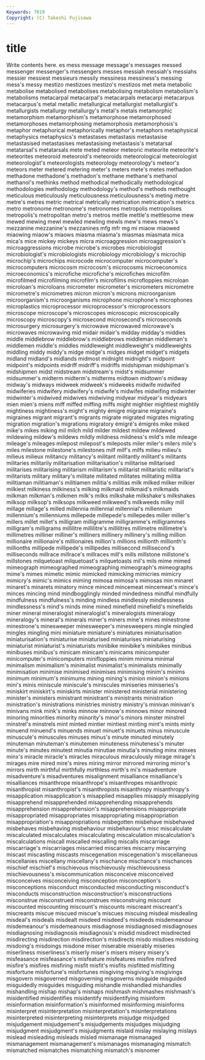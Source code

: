 ```yaml
---
Keywords: 7019 
Copyright: (C) Takeshi Fujisawa
---
```


# title

Write contents here.
es mess message message's messages messed messenger messenger's
messengers messes messiah messiah's messiahs messier messiest messieurs messily messiness
messiness's messing mess's messy mestizo mestizoes mestizo's mestizos met meta
metabolic metabolise metabolised metabolises metabolising metabolism metabolism's metabolisms metacarpal metacarpal's
metacarpals metacarpi metacarpus metacarpus's metal metallic metallurgical metallurgist metallurgist's metallurgists
metallurgy metallurgy's metal's metals metamorphic metamorphism metamorphism's metamorphose metamorphosed metamorphoses
metamorphosing metamorphosis metamorphosis's metaphor metaphorical metaphorically metaphor's metaphors metaphysical metaphysics
metaphysics's metastases metastasis metastasise metastasised metastasises metastasising metastasis's metatarsal metatarsal's
metatarsals mete meted meteor meteoric meteorite meteorite's meteorites meteoroid meteoroid's
meteoroids meteorological meteorologist meteorologist's meteorologists meteorology meteorology's meteor's meteors meter
metered metering meter's meters mete's metes methadon methadone methadone's methadon's
methane methane's methanol methanol's methinks method methodical methodically methodological methodologies
methodology methodology's method's methods methought meticulous meticulously meticulousness meticulousness's meting
metre metre's metres metric metrical metrically metrication metrication's metrics metro
metronome metronome's metronomes metropolis metropolises metropolis's metropolitan metro's metros mettle
mettle's mettlesome mew mewed mewing mewl mewled mewling mewls mew's
mews mews's mezzanine mezzanine's mezzanines mfg mfr mg mi miaow
miaowed miaowing miaow's miaows miasma miasma's miasmas miasmata mica mica's
mice mickey mickeys micra microaggression microaggression's microaggressions microbe microbe's microbes
microbiologist microbiologist's microbiologists microbiology microbiology's microchip microchip's microchips microcode microcomputer
microcomputer's microcomputers microcosm microcosm's microcosms microeconomics microeconomics's microfiche microfiche's microfiches
microfilm microfilmed microfilming microfilm's microfilms microfloppies microloan microloan's microloans micrometer
micrometer's micrometers micrometre micrometre's micrometres micron micron's microns microorganism microorganism's
microorganisms microphone microphone's microphones microplastics microprocessor microprocessor's microprocessors microscope microscope's
microscopes microscopic microscopically microscopy microscopy's microsecond microsecond's microseconds microsurgery microsurgery's
microwave microwaved microwave's microwaves microwaving mid midair midair's midday midday's
middies middle middlebrow middlebrow's middlebrows middleman middleman's middlemen middle's middles
middleweight middleweight's middleweights middling middy middy's midge midge's midges midget
midget's midgets midland midland's midlands midmost midnight midnight's midpoint midpoint's
midpoints midriff midriff's midriffs midshipman midshipman's midshipmen midst midstream midstream's
midst's midsummer midsummer's midterm midterm's midterms midtown midtown's midway midway's
midways midweek midweek's midweeks midwife midwifed midwiferies midwifery midwifery's midwife's
midwifes midwifing midwinter midwinter's midwived midwives midwiving midyear midyear's midyears
mien mien's miens miff miffed miffing miffs might mightier mightiest
mightily mightiness mightiness's might's mighty émigré migraine migraine's migraines migrant
migrant's migrants migrate migrated migrates migrating migration migration's migrations migratory
émigré's émigrés mike miked mike's mikes miking mil milch mild
milder mildest mildew mildewed mildewing mildew's mildews mildly mildness mildness's
mild's mile mileage mileage's mileages milepost milepost's mileposts miler miler's
milers mile's miles milestone milestone's milestones milf milf's milfs milieu
milieu's milieus milieux militancy militancy's militant militantly militant's militants militaries
militarily militarisation militarisation's militarise militarised militarises militarising militarism militarism's militarist
militaristic militarist's militarists military military's militate militated militates militating militia
militiaman militiaman's militiamen militia's militias milk milked milker milkier milkiest
milkiness milkiness's milking milkmaid milkmaid's milkmaids milkman milkman's milkmen milk's
milks milkshake milkshake's milkshakes milksop milksop's milksops milkweed milkweed's milkweeds
milky mill millage millage's milled millennia millennial millennial's millennium millennium's
millenniums millepede millepede's millepedes miller miller's millers millet millet's milligram
milligramme milligramme's milligrammes milligram's milligrams millilitre millilitre's millilitres millimetre millimetre's
millimetres milliner milliner's milliners millinery millinery's milling million millionaire millionaire's
millionaires million's millions millionth millionth's millionths millipede millipede's millipedes millisecond
millisecond's milliseconds millrace millrace's millraces mill's mills millstone millstone's millstones
milquetoast milquetoast's milquetoasts mil's mils mime mimed mimeograph mimeographed mimeographing
mimeograph's mimeographs mime's mimes mimetic mimic mimicked mimicking mimicries mimicry
mimicry's mimic's mimics miming mimosa mimosa's mimosas min minaret minaret's
minarets minatory mince minced mincemeat mincemeat's mince's minces mincing mind
mindbogglingly minded mindedness mindful mindfully mindfulness mindfulness's minding mindless mindlessly
mindlessness mindlessness's mind's minds mine mined minefield minefield's minefields miner
mineral mineralogist mineralogist's mineralogists mineralogy mineralogy's mineral's minerals miner's miners
mine's mines minestrone minestrone's minesweeper minesweeper's minesweepers mingle mingled mingles
mingling mini miniature miniature's miniatures miniaturisation miniaturisation's miniaturise miniaturised miniaturises
miniaturising miniaturist miniaturist's miniaturists minibike minibike's minibikes minibus minibuses minibus's
minicam minicam's minicams minicomputer minicomputer's minicomputers minifloppies minim minima minimal
minimalism minimalism's minimalist minimalist's minimalists minimally minimisation minimise minimised minimises
minimising minim's minims minimum minimum's minimums mining mining's minion minion's
minions mini's minis miniscule miniscule's miniscules miniseries miniseries's miniskirt miniskirt's
miniskirts minister ministered ministerial ministering minister's ministers ministrant ministrant's ministrants
ministration ministration's ministrations ministries ministry ministry's minivan minivan's minivans mink
mink's minks minnow minnow's minnows minor minored minoring minorities minority
minority's minor's minors minster minstrel minstrel's minstrels mint minted mintier
mintiest minting mint's mints minty minuend minuend's minuends minuet minuet's
minuets minus minuscule minuscule's minuscules minuses minus's minute minuted minutely
minuteman minuteman's minutemen minuteness minuteness's minuter minute's minutes minutest minutia
minutiae minutia's minuting minx minxes minx's miracle miracle's miracles miraculous
miraculously mirage mirage's mirages mire mired mire's mires miring mirror
mirrored mirroring mirror's mirrors mirth mirthful mirthfully mirthless mirth's mi's
misadventure misadventure's misadventures misalignment misalliance misalliance's misalliances misanthrope misanthrope's misanthropes
misanthropic misanthropist misanthropist's misanthropists misanthropy misanthropy's misapplication misapplication's misapplied misapplies
misapply misapplying misapprehend misapprehended misapprehending misapprehends misapprehension misapprehension's misapprehensions misappropriate
misappropriated misappropriates misappropriating misappropriation misappropriation's misappropriations misbegotten misbehave misbehaved misbehaves
misbehaving misbehaviour misbehaviour's misc miscalculate miscalculated miscalculates miscalculating miscalculation miscalculation's
miscalculations miscall miscalled miscalling miscalls miscarriage miscarriage's miscarriages miscarried miscarries
miscarry miscarrying miscast miscasting miscasts miscegenation miscegenation's miscellaneous miscellanies miscellany
miscellany's mischance mischance's mischances mischief mischief's mischievous mischievously mischievousness mischievousness's
miscommunication misconceive misconceived misconceives misconceiving misconception misconception's misconceptions misconduct misconducted
misconducting misconduct's misconducts misconstruction misconstruction's misconstructions misconstrue misconstrued misconstrues misconstruing
miscount miscounted miscounting miscount's miscounts miscreant miscreant's miscreants miscue miscued
miscue's miscues miscuing misdeal misdealing misdeal's misdeals misdealt misdeed misdeed's
misdeeds misdemeanour misdemeanour's misdemeanours misdiagnose misdiagnosed misdiagnoses misdiagnosing misdiagnosis misdiagnosis's
misdid misdirect misdirected misdirecting misdirection misdirection's misdirects misdo misdoes misdoing
misdoing's misdoings misdone miser miserable miserably miseries miserliness miserliness's miserly
miser's misers misery misery's misfeasance misfeasance's misfeature misfeatures misfire misfired
misfire's misfires misfiring misfit misfit's misfits misfitted misfitting misfortune misfortune's
misfortunes misgiving misgiving's misgivings misgovern misgoverned misgoverning misgoverns misguide misguided
misguidedly misguides misguiding mishandle mishandled mishandles mishandling mishap mishap's mishaps
mishmash mishmashes mishmash's misidentified misidentifies misidentify misidentifying misinform misinformation misinformation's
misinformed misinforming misinforms misinterpret misinterpretation misinterpretation's misinterpretations misinterpreted misinterpreting misinterprets
misjudge misjudged misjudgement misjudgement's misjudgements misjudges misjudging misjudgment misjudgment's misjudgments
mislaid mislay mislaying mislays mislead misleading misleads misled mismanage mismanaged
mismanagement mismanagement's mismanages mismanaging mismatch mismatched mismatches mismatching mismatch's misnomer
